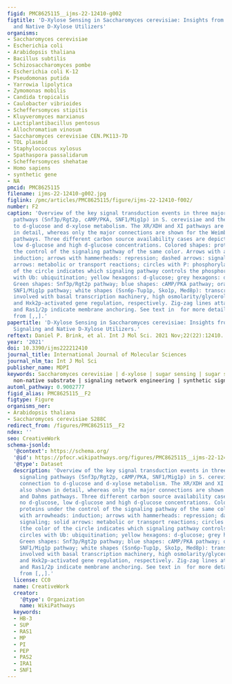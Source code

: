 ```yaml
---
figid: PMC8625115__ijms-22-12410-g002
figtitle: 'D-Xylose Sensing in Saccharomyces cerevisiae: Insights from D-Glucose Signaling
  and Native D-Xylose Utilizers'
organisms:
- Saccharomyces cerevisiae
- Escherichia coli
- Arabidopsis thaliana
- Bacillus subtilis
- Schizosaccharomyces pombe
- Escherichia coli K-12
- Pseudomonas putida
- Yarrowia lipolytica
- Zymomonas mobilis
- Candida tropicalis
- Caulobacter vibrioides
- Scheffersomyces stipitis
- Kluyveromyces marxianus
- Lactiplantibacillus pentosus
- Allochromatium vinosum
- Saccharomyces cerevisiae CEN.PK113-7D
- TOL plasmid
- Staphylococcus xylosus
- Spathaspora passalidarum
- Scheffersomyces shehatae
- Homo sapiens
- synthetic gene
- NA
pmcid: PMC8625115
filename: ijms-22-12410-g002.jpg
figlink: /pmc/articles/PMC8625115/figure/ijms-22-12410-f002/
number: F2
caption: 'Overview of the key signal transduction events in three major sugar signaling
  pathways (Snf3p/Rgt2p, cAMP/PKA, SNF1/Mig1p) in S. cerevisiae and their connection
  to d-glucose and d-xylose metabolism. The XR/XDH and XI pathways are also shown
  in detail, whereas only the major connections are shown for the Weimberg and Dahms
  pathways. Three different carbon source availability cases are depicted: no d-glucose,
  low d-glucose and high d-glucose concentrations. Colored shapes: proteins under
  the control of the signaling pathway of the same color. Arrows with arrowheads:
  induction; arrows with hammerheads: repression; dashed arrows: signaling; solid
  arrows: metabolic or transport reactions; circles with P: phosphorylation (the color
  of the circle indicates which signaling pathway controls the phosphorylation); circles
  with Ub: ubiquitination; yellow hexagons: d-glucose; grey hexagons: d-fructose.
  Green shapes: Snf3p/Rgt2p pathway; blue shapes: cAMP/PKA pathway; orange shapes:
  SNF1/Mig1p pathway; white shapes (Ssn6p-Tup1p, Sko1p, Med8p): transcription factors
  involved with basal transcription machinery, high osmolarity/glycerol (HOG) pathway
  and Hxk2p-activated gene regulation, respectively. Zig-zag lines attached to Yck1/2p
  and Ras1/2p indicate membrane anchoring. See text in  for more details. Adapted
  from [,,].'
papertitle: 'D-Xylose Sensing in Saccharomyces cerevisiae: Insights from D-Glucose
  Signaling and Native D-Xylose Utilizers.'
reftext: Daniel P. Brink, et al. Int J Mol Sci. 2021 Nov;22(22):12410.
year: '2021'
doi: 10.3390/ijms222212410
journal_title: International Journal of Molecular Sciences
journal_nlm_ta: Int J Mol Sci
publisher_name: MDPI
keywords: Saccharomyces cerevisiae | d-xylose | sugar sensing | sugar signaling |
  non-native substrate | signaling network engineering | synthetic signaling circuits
automl_pathway: 0.9002777
figid_alias: PMC8625115__F2
figtype: Figure
organisms_ner:
- Arabidopsis thaliana
- Saccharomyces cerevisiae S288C
redirect_from: /figures/PMC8625115__F2
ndex: ''
seo: CreativeWork
schema-jsonld:
  '@context': https://schema.org/
  '@id': https://pfocr.wikipathways.org/figures/PMC8625115__ijms-22-12410-g002.html
  '@type': Dataset
  description: 'Overview of the key signal transduction events in three major sugar
    signaling pathways (Snf3p/Rgt2p, cAMP/PKA, SNF1/Mig1p) in S. cerevisiae and their
    connection to d-glucose and d-xylose metabolism. The XR/XDH and XI pathways are
    also shown in detail, whereas only the major connections are shown for the Weimberg
    and Dahms pathways. Three different carbon source availability cases are depicted:
    no d-glucose, low d-glucose and high d-glucose concentrations. Colored shapes:
    proteins under the control of the signaling pathway of the same color. Arrows
    with arrowheads: induction; arrows with hammerheads: repression; dashed arrows:
    signaling; solid arrows: metabolic or transport reactions; circles with P: phosphorylation
    (the color of the circle indicates which signaling pathway controls the phosphorylation);
    circles with Ub: ubiquitination; yellow hexagons: d-glucose; grey hexagons: d-fructose.
    Green shapes: Snf3p/Rgt2p pathway; blue shapes: cAMP/PKA pathway; orange shapes:
    SNF1/Mig1p pathway; white shapes (Ssn6p-Tup1p, Sko1p, Med8p): transcription factors
    involved with basal transcription machinery, high osmolarity/glycerol (HOG) pathway
    and Hxk2p-activated gene regulation, respectively. Zig-zag lines attached to Yck1/2p
    and Ras1/2p indicate membrane anchoring. See text in  for more details. Adapted
    from [,,].'
  license: CC0
  name: CreativeWork
  creator:
    '@type': Organization
    name: WikiPathways
  keywords:
  - HB-3
  - SUP
  - RAS1
  - MP
  - PI
  - PEP
  - PAS2
  - IRA1
  - SNF1
---
```

